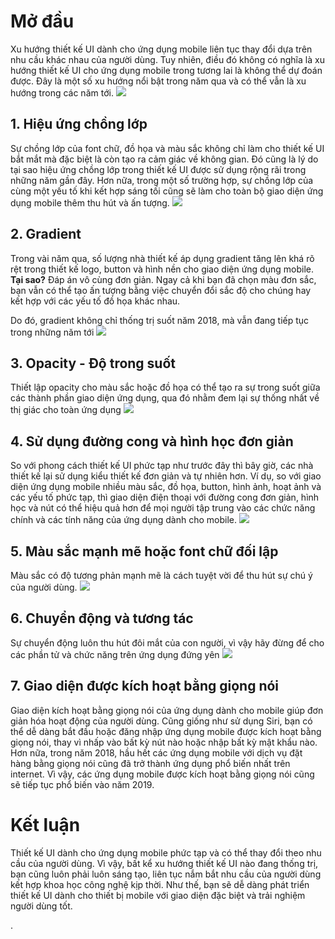 # Mở đầu
Xu hướng thiết kế UI dành cho ứng dụng mobile liên tục thay đổi dựa trên nhu cầu khác nhau của người dùng. Tuy nhiên, điều đó không có nghĩa là xu hướng thiết kế UI cho ứng dụng mobile trong tương lai là không thể dự đoán được. Đây là một số xu hướng nổi bật trong năm qua và có thể vẫn là xu hướng trong các năm tới.
![](https://images.viblo.asia/1118025a-d9b6-40d2-846f-3baf7f1f0f36.jpg)
## 1. Hiệu ứng chồng lớp
Sự chồng lớp của font chữ, đồ họa và màu sắc không chỉ làm cho thiết kế UI bắt mắt mà đặc biệt là còn tạo ra cảm giác về không gian. Đó cũng là lý do tại sao hiệu ứng chồng lớp trong thiết kế UI được sử dụng rộng rãi trong những năm gần đây. Hơn nữa, trong một số trường hợp, sự chồng lớp của cùng một yếu tố khi kết hợp sáng tối cũng sẽ làm cho toàn bộ giao diện ứng dụng mobile thêm thu hút và ấn tượng.
![](https://images.viblo.asia/36acba2d-f86b-4911-98e3-ee0c0c7a4c41.png)
## 2. Gradient
Trong vài năm qua, số lượng nhà thiết kế áp dụng gradient tăng lên khá rõ rệt trong thiết kế logo, button và hình nền cho giao diện ứng dụng mobile. **Tại sao?** Đáp án vô cùng đơn giản. Ngay cả khi bạn đã chọn màu đơn sắc, bạn vẫn có thể tạo ấn tượng bằng việc chuyển đổi sắc độ cho chúng hay kết hợp với các yếu tố đồ họa khác nhau.

Do đó, gradient không chỉ thống trị suốt năm 2018, mà vẫn đang tiếp tục trong những năm tới
![](https://images.viblo.asia/53027c20-647d-4b3c-8b87-55ad6bf26bf7.png)
## 3. Opacity - Độ trong suốt
Thiết lập opacity cho màu sắc hoặc đồ họa có thể tạo ra sự trong suốt giữa các thành phần giao diện ứng dụng, qua đó nhằm đem lại sự thống nhất về thị giác cho toàn ứng dụng
![](https://images.viblo.asia/6104bdd8-9297-4b8b-9152-28a1ee29cc96.jpg)
## 4. Sử dụng đường cong và hình học đơn giản
So với phong cách thiết kế UI phức tạp như trước đây thì bây giờ, các nhà thiết kế lại sử dụng kiểu thiết kế đơn giản và tự nhiên hơn. Ví dụ, so với giao diện ứng dụng mobile nhiều màu sắc, đồ họa, button, hình ảnh, hoạt ảnh và các yếu tố phức tạp, thì giao diện điện thoại với đường cong đơn giản, hình học và nút có thể hiệu quả hơn để mọi người tập trung vào các chức năng chính và các tính năng của ứng dụng dành cho mobile.
![](https://images.viblo.asia/bd3acd26-f929-4f8c-a942-8e2dae104620.gif)
## 5. Màu sắc mạnh mẽ hoặc font chữ đối lập
Màu sắc có độ tương phản mạnh mẽ là cách tuyệt vời để thu hút sự chú ý của người dùng.
![](https://images.viblo.asia/5d57edf7-8119-4716-8801-896754e1b191.png)
## 6. Chuyển động và tương tác
Sự chuyển động luôn thu hút đôi mắt của con người, vì vậy hãy đừng để cho các phần tử và chức năng trên ứng dụng đứng yên
![](https://images.viblo.asia/78893383-c953-4a56-aea7-0708d1a8b139.gif)
## 7. Giao diện được kích hoạt bằng giọng nói
Giao diện kích hoạt bằng giọng nói của ứng dụng dành cho mobile giúp đơn giản hóa hoạt động của người dùng. Cũng giống như sử dụng Siri, bạn có thể dễ dàng bắt đầu hoặc đăng nhập ứng dụng mobile được kích hoạt bằng giọng nói, thay vì nhấp vào bất kỳ nút nào hoặc nhập bất kỳ mật khẩu nào. Hơn nữa, trong năm 2018, hầu hết các ứng dụng mobile với dịch vụ đặt hàng bằng giọng nói cũng đã trở thành ứng dụng phổ biến nhất trên internet. Vì vậy, các ứng dụng mobile được kích hoạt bằng giọng nói cũng sẽ tiếp tục phổ biến vào năm 2019.
# Kết luận
Thiết kế UI dành cho ứng dụng mobile phức tạp và có thể thay đổi theo nhu cầu của người dùng. Vì vậy, bất kể xu hướng thiết kế UI nào đang thống trị, bạn cũng luôn phải luôn sáng tạo, liên tục nắm bắt nhu cầu của người dùng kết hợp khoa học công nghệ kịp thời. Như thế, bạn sẽ dễ dàng phát triển thiết kế UI dành cho thiết bị mobile với giao diện đặc biệt và trải nghiệm người dùng tốt.

.